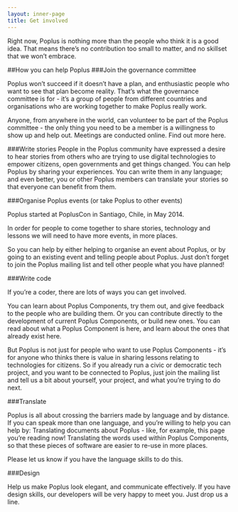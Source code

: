 ```yaml
---
layout: inner-page
title: Get involved
---
```

Right now, Poplus is nothing more than the people who think it is a good idea. That means there’s no contribution too small to matter, and no skillset that we won’t embrace.


##How you can help Poplus
###Join the governance committee

Poplus won’t succeed if it doesn’t have a plan, and enthusiastic people who want to see that plan become reality. That’s what the governance committee is for - it’s a group of people from different countries and organisations who are working together to make Poplus really work.

Anyone, from anywhere in the world, can volunteer to be part of the Poplus committee - the only thing you need to be a member is a willingness to show up and help out. Meetings are conducted online. Find out more here.

###Write stories
People in the Poplus community have expressed a desire to hear stories from others who are trying to use digital technologies to empower citizens, open governments and get things changed.
You can help Poplus by sharing your experiences. You can write them in any language; and even better, you or other Poplus members can translate your stories so that everyone can benefit from them.

###Organise Poplus events (or take Poplus to other events)

Poplus started at PoplusCon in Santiago, Chile, in May 2014.

In order for people to come together to share stories, technology and lessons we will need to have more events, in more places.

So you can help by either helping to organise an event about Poplus, or by going to an existing event and telling people about Poplus. Just don’t forget to join the Poplus mailing list and tell other people what you have planned!

###Write code

If you’re a coder, there are lots of ways you can get involved.

You can learn about Poplus Components, try them out, and give feedback to the people who are building them. Or you can contribute directly to the development of current Poplus Components, or build new ones. You can read about what a Poplus Component is here, and learn about the ones that already exist here.

But Poplus is not just for people who want to use Poplus Components - it’s for anyone who thinks there is value in sharing lessons relating to technologies for citizens. So if you already run a civic or democratic tech project, and you want to be connected to Poplus, just join the mailing list and tell us a bit about yourself, your project, and what you’re trying to do next.

###Translate

Poplus is all about crossing the barriers made by language and by distance. If you can speak more than one language, and you’re willing to help you can help by:
Translating documents about Poplus - like, for example, this page you’re reading now!
Translating the words used within Poplus Components, so that these pieces of software are easier to re-use in more places.

Please let us know if you have the language skills to do this.

###Design

Help us make Poplus look elegant, and communicate effectively. If you have design skills, our developers will be very happy to meet you. Just drop us a line.
